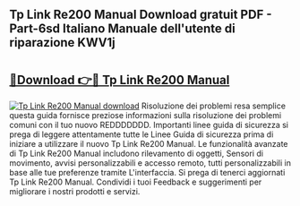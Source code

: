 ## Tp Link Re200 Manual Download gratuit PDF - Part-6sd Italiano Manuale dell'utente di riparazione KWV1j

# <h2><a href="http://dfgfwm0.blite.top/?on=Tp+Link+Re200+Manual">🔗Download 👉🔴 Tp Link Re200 Manual</a></h2>

[![Tp Link Re200 Manual download](https://i.imgur.com/lujVjoI.png)](http://dfgfwm0.blite.top/?on=Tp+Link+Re200+Manual)
Risoluzione dei problemi resa semplice questa guida fornisce preziose informazioni sulla risoluzione dei problemi comuni con il tuo nuovo REDDDDDDD. Importanti linee guida di sicurezza si prega di leggere attentamente tutte le Linee Guida di sicurezza prima di iniziare a utilizzare il nuovo Tp Link Re200 Manual. Le funzionalità avanzate di Tp Link Re200 Manual includono rilevamento di oggetti, Sensori di movimento, avvisi personalizzabili e accesso remoto, tutti personalizzabili in base alle tue preferenze tramite L'interfaccia. Si prega di tenerci aggiornati Tp Link Re200 Manual. Condividi i tuoi Feedback e suggerimenti per migliorare i nostri prodotti e servizi.
